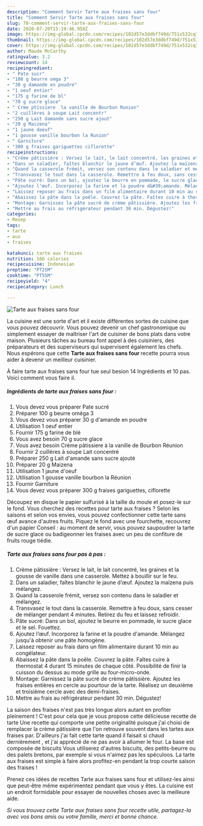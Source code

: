 ```yaml
---
description: "Comment Servir Tarte aux fraises sans four"
title: "Comment Servir Tarte aux fraises sans four"
slug: 78-comment-servir-tarte-aux-fraises-sans-four
date: 2020-07-20T15:19:46.958Z
image: https://img-global.cpcdn.com/recipes/102d57e3ddbf749d/751x532cq70/tarte-aux-fraises-sans-four-photo-principale-de-la-recette.jpg
thumbnail: https://img-global.cpcdn.com/recipes/102d57e3ddbf749d/751x532cq70/tarte-aux-fraises-sans-four-photo-principale-de-la-recette.jpg
cover: https://img-global.cpcdn.com/recipes/102d57e3ddbf749d/751x532cq70/tarte-aux-fraises-sans-four-photo-principale-de-la-recette.jpg
author: Maude McCarthy
ratingvalue: 3.2
reviewcount: 14
recipeingredient:
- " Pate sucr"
- "100 g beurre omga 3"
- "30 g damande en poudre"
- "1 oeuf entier"
- "175 g farine de bl"
- "70 g sucre glace"
- " Crme ptissiere  la vanille de Bourbon Runion"
- "2 cuillères à soupe Lait concentr"
- "250 g Lait damande sans sucre ajout"
- "20 g Maizena"
- "1 jaune doeuf"
- "1 gousse vanille bourbon la Runion"
- " Garniture"
- "300 g fraises gariguettes ciflorette"
recipeinstructions:
- "Crème pâtissière : Versez le lait, le lait concentré, les graines et la gousse de vanille dans une casserole. Mettez à bouillir sur le feu."
- "Dans un saladier, faîtes blanchir le jaune d’œuf. Ajoutez la maïzena puis mélangez."
- "Quand la casserole frémit, versez son contenu dans le saladier et mélangez."
- "Transvasez le tout dans la casserole. Remettre à feu doux, sans cesser de mélanger pendant 4 minutes. Retirez du feu et laissez refroidir."
- "Pâte sucré: Dans un bol, ajoutez le beurre en pommade, le sucre glace et le sel. Fouettez."
- "Ajoutez l’œuf. Incorporez la farine et la poudre d&#39;amande. Mélangez jusqu&#39;à obtenir une pâte homogène."
- "Laissez reposer au frais dans un film alimentaire durant 10 min au congélateur."
- "Abaissez la pâte dans la poêle. Couvrez la pâte. Faîtes cuire à thermostat 4 durant 15 minutes de chaque côté. Possibilité de finir la cuisson du dessus au mode grille au four-micro-onde."
- "Montage: Garnissez la pâte sucré de crème pâtissière. Ajoutez les fraises entières en cercle au pourtour de la tarte. Réalisez un deuxième et troisième cercle avec des demi-fraises."
- "Mettre au frais au réfrigérateur pendant 30 min. Dégustez!"
categories:
- Resep
tags:
- tarte
- aux
- fraises

katakunci: tarte aux fraises 
nutrition: 166 calories
recipecuisine: Indonesian
preptime: "PT25M"
cooktime: "PT55M"
recipeyield: "4"
recipecategory: Lunch

---
```



![Tarte aux fraises sans four](https://img-global.cpcdn.com/recipes/102d57e3ddbf749d/751x532cq70/tarte-aux-fraises-sans-four-photo-principale-de-la-recette.jpg)

La cuisine est une sorte d'art et il existe différentes sortes de cuisine que vous pouvez découvrir. Vous pouvez devenir un chef gastronomique ou simplement essayer de maîtriser l'art de cuisiner de bons plats dans votre maison. Plusieurs tâches au bureau font appel à des cuisiniers, des préparateurs et des superviseurs qui supervisent également les chefs. Nous espérons que cette <strong> Tarte aux fraises sans four </strong> recette pourra vous aider à devenir un meilleur cuisinier.

<!--inarticleads1-->

À faire tarte aux fraises sans four tue seul besion 14 Ingrédients et 10 pas. Voici comment vous faire il.

##### Ingrédients de tarte aux fraises sans four :

1. Vous devez vous préparer  Pate sucré
1. Préparer 100 g beurre oméga 3
1. Vous devez vous préparer 30 g d&#39;amande en poudre
1. Utilisation 1 oeuf entier
1. Fournir 175 g farine de blé
1. Vous avez besoin 70 g sucre glace
1. Vous avez besoin  Crème pâtissiere à la vanille de Bourbon Réunion
1. Fournir 2 cuillères à soupe Lait concentré
1. Préparer 250 g Lait d&#39;amande sans sucre ajouté
1. Préparer 20 g Maizena
1. Utilisation 1 jaune d&#39;oeuf
1. Utilisation 1 gousse vanille bourbon la Réunion
1. Fournir  Garniture
1. Vous devez vous préparer 300 g fraises gariguettes, ciflorette


Découpez en disque le papier sulfurisé à la taille du moule et posez-le sur le fond. Vous cherchez des recettes pour tarte aux fraises ? Selon les saisons et selon vos envies, vous pouvez confectionner cette tarte sans œuf avance d&#39;autres fruits. Piquez le fond avec une fourchette, recouvrez d&#39;un papier Conseil : au moment de servir, vous pouvez saupoudrer la tarte de sucre glace ou badigeonner les fraises avec un peu de confiture de fruits rouge tiédie. 

<!--inarticleads2-->

##### Tarte aux fraises sans four pas à pas :

1. Crème pâtissière : Versez le lait, le lait concentré, les graines et la gousse de vanille dans une casserole. Mettez à bouillir sur le feu.
1. Dans un saladier, faîtes blanchir le jaune d’œuf. Ajoutez la maïzena puis mélangez.
1. Quand la casserole frémit, versez son contenu dans le saladier et mélangez.
1. Transvasez le tout dans la casserole. Remettre à feu doux, sans cesser de mélanger pendant 4 minutes. Retirez du feu et laissez refroidir.
1. Pâte sucré: Dans un bol, ajoutez le beurre en pommade, le sucre glace et le sel. Fouettez.
1. Ajoutez l’œuf. Incorporez la farine et la poudre d&#39;amande. Mélangez jusqu&#39;à obtenir une pâte homogène.
1. Laissez reposer au frais dans un film alimentaire durant 10 min au congélateur.
1. Abaissez la pâte dans la poêle. Couvrez la pâte. Faîtes cuire à thermostat 4 durant 15 minutes de chaque côté. Possibilité de finir la cuisson du dessus au mode grille au four-micro-onde.
1. Montage: Garnissez la pâte sucré de crème pâtissière. Ajoutez les fraises entières en cercle au pourtour de la tarte. Réalisez un deuxième et troisième cercle avec des demi-fraises.
1. Mettre au frais au réfrigérateur pendant 30 min. Dégustez!


La saison des fraises n&#39;est pas très longue alors autant en profiter pleinement ! C&#39;est pour cela que je vous propose cette délicieuse recette de tarte Une recette qui comporte une petite originalité puisque j&#39;ai choisi de remplacer la crème pâtissière que l&#39;on retrouve souvent dans les tartes aux fraises par. D&#39;ailleurs j&#39;ai fait cette tarte quand il faisait si chaud dernièrement , et j&#39;ai apprécié de ne pas avoir à allumer le four. La base est composée de biscuits Vous utiliserez d&#39;autres biscuits, des petits-beurre ou des palets bretons, par exemple si vous n&#39;aimez pas les spéculoos. La tarte aux fraises est simple à faire alors profitez-en pendant la trop courte saison des fraises ! 

<!--inarticleads1-->

<p>
Prenez ces idées de recettes Tarte aux fraises sans four et utilisez-les ainsi que peut-être même expérimentez pendant que vous y êtes. La cuisine est un endroit formidable pour essayer de nouvelles choses avec la meilleure aide.
</p>

<p>
<i>Si vous trouvez cette Tarte aux fraises sans four recette utile, partagez-la avec vos bons amis ou votre famille, merci et bonne chance.</i>
</p>
